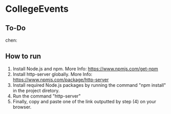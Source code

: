 # CollegeEvents

## To-Do
chen: 

## How to run
1. Install Node.js and npm. More Info: https://www.npmjs.com/get-npm
2. Install http-server globally. More Info: https://www.npmjs.com/package/http-server
3. Install required Node.js packages by running the command "npm install" in the project diretory.
4. Run the command "http-server"
5. Finally, copy and paste one of the link outputted by step (4) on your browser.

